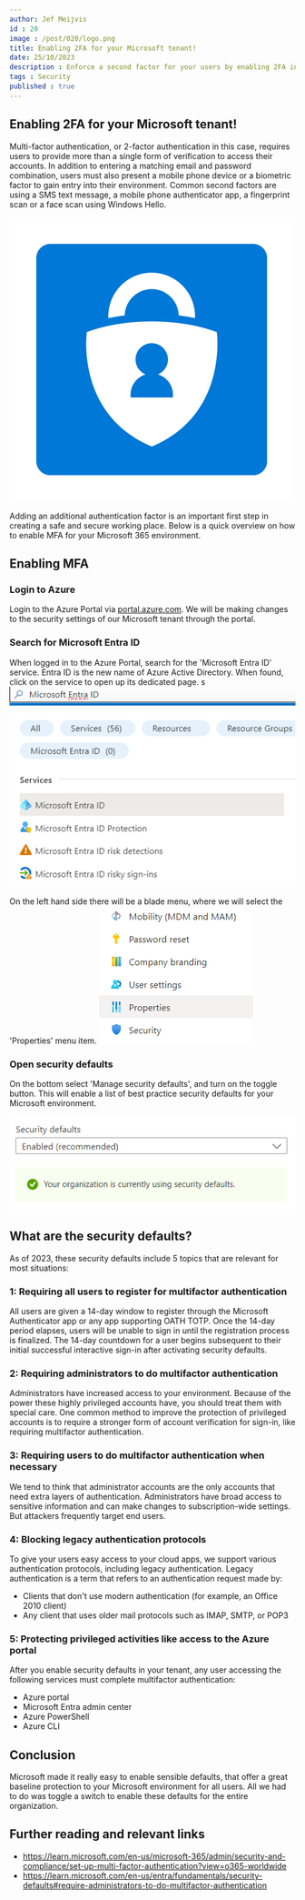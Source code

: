 ```yaml
---
author: Jef Meijvis
id : 20
image : /post/020/logo.png
title: Enabling 2FA for your Microsoft tenant!
date: 25/10/2023
description : Enforce a second factor for your users by enabling 2FA in the Microsoft Admin center. 
tags : Security
published : true
---
```


## Enabling 2FA for your Microsoft tenant!

Multi-factor authentication, or 2-factor authentication in this case, requires users to provide more than a single form of verification to access their accounts. In addition to entering a matching email and password combination, users must also present a mobile phone device or a biometric factor to gain entry into their environment.
Common second factors are using a SMS text message, a mobile phone authenticator app, a fingerprint scan or a face scan using Windows Hello.

![Microsoft Multi Factor Authentication (MFA) [small]](/static/post/020/logo.png)

Adding an additional authentication factor is an important first step in creating a safe and secure working place. 
Below is a quick overview on how to enable MFA for your Microsoft 365 environment.

## Enabling MFA

### Login to Azure
Login to the Azure Portal via [portal.azure.com](https://portal.azure.com).
We will be making changes to the security settings of our Microsoft tenant through the portal. 


### Search for Microsoft Entra ID
When logged in to the Azure Portal, search for the 'Microsoft Entra ID' service.
Entra ID is the new name of Azure Active Directory. When found, click on the service to open up its dedicated page. s
![Search for Entra ID [medium]](/static/post/020/search.png)

On the left hand side there will be a blade menu, where we will select the 'Properties' menu item. 
![Entra ID Properties [small]](/static/post/020/azure-1.png)


### Open security defaults
On the bottom select 'Manage security defaults', and turn on the toggle button.
This will enable a list of best practice security defaults for your Microsoft environment.

![Enable security defaults [medium]](/static/post/020/security-defaults.png)


## What are the security defaults? 
As of 2023, these security defaults include 5 topics that are relevant for most situations:

### 1: Requiring all users to register for multifactor authentication
All users are given a 14-day window to register through the Microsoft Authenticator app or any app supporting OATH TOTP. Once the 14-day period elapses, users will be unable to sign in until the registration process is finalized. The 14-day countdown for a user begins subsequent to their initial successful interactive sign-in after activating security defaults.

### 2: Requiring administrators to do multifactor authentication
Administrators have increased access to your environment. Because of the power these highly privileged accounts have, you should treat them with special care. One common method to improve the protection of privileged accounts is to require a stronger form of account verification for sign-in, like requiring multifactor authentication.

### 3: Requiring users to do multifactor authentication when necessary
We tend to think that administrator accounts are the only accounts that need extra layers of authentication. Administrators have broad access to sensitive information and can make changes to subscription-wide settings. But attackers frequently target end users.

### 4: Blocking legacy authentication protocols
To give your users easy access to your cloud apps, we support various authentication protocols, including legacy authentication. Legacy authentication is a term that refers to an authentication request made by:
- Clients that don't use modern authentication (for example, an Office 2010 client)
- Any client that uses older mail protocols such as IMAP, SMTP, or POP3

### 5: Protecting privileged activities like access to the Azure portal
After you enable security defaults in your tenant, any user accessing the following services must complete multifactor authentication:
- Azure portal
- Microsoft Entra admin center
- Azure PowerShell
- Azure CLI

## Conclusion
Microsoft made it really easy to enable sensible defaults, that offer a great baseline protection to your Microsoft environment for all users.
All we had to do was toggle a switch to enable these defaults for the entire organization.

## Further reading and relevant links
- https://learn.microsoft.com/en-us/microsoft-365/admin/security-and-compliance/set-up-multi-factor-authentication?view=o365-worldwide
- https://learn.microsoft.com/en-us/entra/fundamentals/security-defaults#require-administrators-to-do-multifactor-authentication

